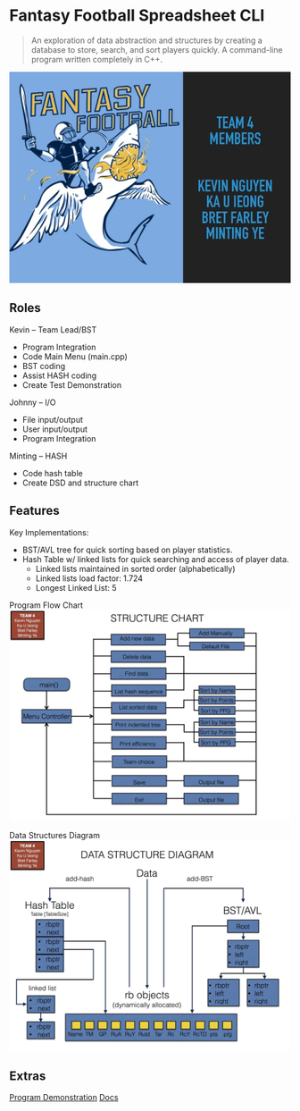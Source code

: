 # Fantasy Football Spreadsheet CLI
> An exploration of data abstraction and structures by creating a database to store, search, and sort players quickly.
> A command-line program written completely in C++.

![welcome-img](./docs/images/Slide02.jpg)

## Roles

Kevin – Team Lead/BST
  - Program Integration
  - Code Main Menu (main.cpp)
  - BST coding
  - Assist HASH coding
  - Create Test Demonstration

Johnny – I/O
  - File input/output
  - User input/output
  - Program Integration

Minting – HASH
  - Code hash table
  - Create DSD and structure chart

## Features

Key Implementations:
- BST/AVL tree for quick sorting based on player statistics.
- Hash Table w/ linked lists for quick searching and access of player data.
  - Linked lists maintained in sorted order (alphabetically)
  - Linked lists load factor: 1.724
  - Longest Linked List: 5

Program Flow Chart
![flow_chart](./docs/images/components_flow_chart.jpg)

Data Structures Diagram
![dsd](./docs/images/data_structures_diag.jpg)

## Extras

[Program Demonstration](./docs/demo_manual.pdf)
[Docs](./docs)